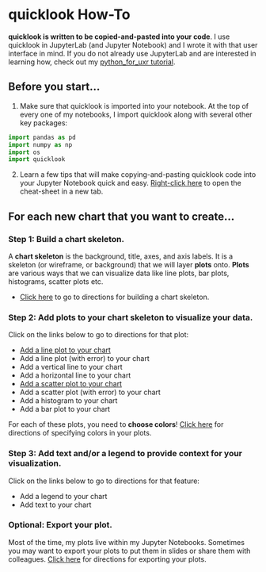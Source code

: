 # quicklook How-To
**quicklook is written to be copied-and-pasted into your code**. I use quicklook in JupyterLab (and Jupyter Notebook) and I wrote it with that user interface in mind. If you do not already use JupyterLab and are interested in learning how, check out my [python_for_uxr tutorial](https://github.com/alexdsbreslav/python_for_uxr).

## Before you start...
1. Make sure that quicklook is imported into your notebook. At the top of every one of my notebooks, I import quicklook along with several other key packages:
```python
import pandas as pd
import numpy as np
import os
import quicklook
```
2. Learn a few tips that will make copying-and-pasting quicklook code into your Jupyter Notebook quick and easy. [Right-click here](https://github.com/alexdsbreslav/quicklook/blob/master/how_to_use_quicklook/copy_and_paste_quicklook_code.md) to open the cheat-sheet in a new tab.

## For each new chart that you want to create...
### Step 1: Build a chart skeleton.
A **chart skeleton** is the background, title, axes, and axis labels. It is a skeleton (or wireframe, or background) that we will layer **plots** onto.
**Plots** are various ways that we can visualize data like line plots, bar plots, histograms, scatter plots etc.
- [Click here](https://github.com/alexdsbreslav/quicklook/blob/master/how_to_use_quicklook/build_chart_skeleton.md) to go to directions for building a chart skeleton.

### Step 2: Add plots to your chart skeleton to visualize your data.
Click on the links below to go to directions for that plot:
- [Add a line plot to your chart](https://github.com/alexdsbreslav/quicklook/blob/master/how_to_use_quicklook/add_line_to_chart.md)
- Add a line plot (with error) to your chart
- Add a vertical line to your chart
- Add a horizontal line to your chart
- [Add a scatter plot to your chart](https://github.com/alexdsbreslav/quicklook/blob/master/how_to_use_quicklook/add_scatter_to_chart.md)
- Add a scatter plot (with error) to your chart
- Add a histogram to your chart
- Add a bar plot to your chart

For each of these plots, you need to **choose colors**! [Click here](https://github.com/alexdsbreslav/quicklook/blob/master/how_to_use_quicklook/setting_your_chart_style.md) for directions of specifying colors in your plots.

### Step 3: Add text and/or a legend to provide context for your visualization.
Click on the links below to go to directions for that feature:
- Add a legend to your chart
- Add text to your chart

### Optional: Export your plot.
Most of the time, my plots live within my Jupyter Notebooks. Sometimes you may want to export your plots to put them in slides or share them with colleagues. [Click here]() for directions for exporting your plots.
